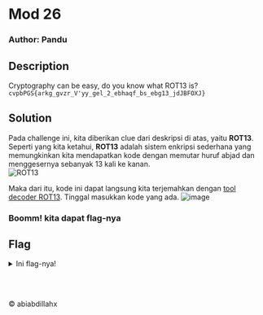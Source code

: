 # Mod 26
### Author: Pandu

## Description
Cryptography can be easy, do you know what ROT13 is? </br> ```cvpbPGS{arkg_gvzr_V'yy_gel_2_ebhaqf_bs_ebg13_jdJBFOXJ}```

## Solution
Pada challenge ini, kita diberikan clue dari deskripsi di atas, yaitu **ROT13**. Seperti yang kita ketahui, **ROT13** adalah sistem enkripsi sederhana yang memungkinkan kita mendapatkan kode dengan memutar huruf abjad dan menggesernya sebanyak 13 kali ke kanan. </br>
![ROT13](../img/ROT13.png)

Maka dari itu, kode ini dapat langsung kita terjemahkan dengan [tool decoder ROT13](https://rot13.com). Tinggal masukkan kode yang ada.
![image](https://github.com/user-attachments/assets/33c7f043-d877-4ccf-bb5a-80c644a03dad)

### Boomm! kita dapat flag-nya

## Flag
<details>
  <summary>Ini flag-nya!</summary>

  ```
    picoCTF{next_time_I'll_try_2_rounds_of_rot13_wqWOSBKW}
  ```
</details>

</br></br>
<p>&copy abiabdillahx</p>
